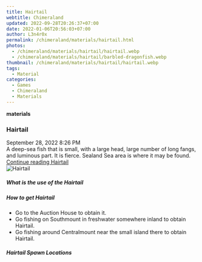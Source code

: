 ```yaml
---
title: Hairtail
webtitle: Chimeraland
updated: 2022-09-28T20:26:37+07:00
date: 2022-01-06T20:56:03+07:00
author: L3n4r0x
permalink: /chimeraland/materials/hairtail.html
photos:
  - /chimeraland/materials/hairtail/hairtail.webp
  - /chimeraland/materials/hairtail/barbled-dragonfish.webp
thumbnail: /chimeraland/materials/hairtail/hairtail.webp
tags:
  - Material
categories:
  - Games
  - Chimeraland
  - Materials
---
```


<section id="bootstrap-wrapper">
  <link
    rel="stylesheet"
    href="https://cdn.statically.io/gh/dimaslanjaka/Web-Manajemen/40ac3225/css/bootstrap-4.5-wrapper.css"
  />
  <div
    class="row g-0 border rounded overflow-hidden flex-md-row mb-4 shadow-sm position-relative"
  >
    <div class="col p-4 d-flex flex-column position-static">
      <strong class="d-inline-block mb-2 text-success">materials</strong>
      <h3 class="mb-0">Hairtail</h3>
      <div class="mb-1 text-muted">September 28, 2022 8:26 PM</div>
      <div class="mb-2 border p-1">
        A deep-sea fish that is small, with a large head, large number of long
        fangs, and luminous part. It is fierce. Sealand Sea area is where it may
        be found.
      </div>
      <a href="#" class="stretched-link d-none">Continue reading Hairtail</a>
    </div>
    <div class="col-auto d-none d-lg-block">
      <img src="/chimeraland/materials/hairtail/hairtail.webp" alt="Hairtail" />
    </div>
  </div>
  <div class="row">
    <div class="col-lg-6 col-12 mb-2">
      <div class="card">
        <div class="card-body">
          <h5 class="card-title">What is the use of the Hairtail</h5>
          <div class="card-text"><ul></ul></div>
        </div>
      </div>
    </div>
    <div class="col-lg-6 col-12 mb-2">
      <div class="card">
        <div class="card-body">
          <h5 class="card-title">How to get Hairtail</h5>
          <div class="card-text">
            <ul>
              <li>Go to the Auction House to obtain it.</li>
              <li>
                Go fishing on Southmount in freshwater somewhere inland to
                obtain Hairtail.
              </li>
              <li>
                Go fishing around Centralmount near the small island there to
                obtain Hairtail.
              </li>
            </ul>
          </div>
        </div>
      </div>
    </div>
    <div class="col-12 mb-2">
      <h5>Hairtail Spawn Locations</h5>
      <div></div>
      <div></div>
    </div>
  </div>
</section>